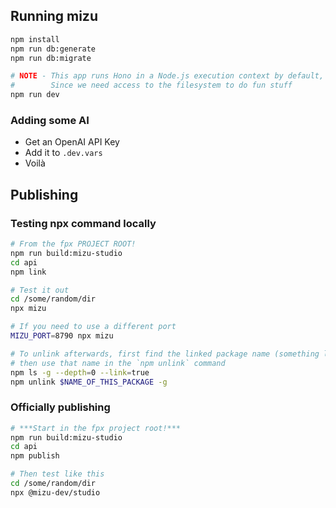 
## Running mizu

```sh
npm install
npm run db:generate
npm run db:migrate

# NOTE - This app runs Hono in a Node.js execution context by default,
#        Since we need access to the filesystem to do fun stuff
npm run dev 
```


### Adding some AI

- Get an OpenAI API Key
- Add it to `.dev.vars`
- Voilà

## Publishing

### Testing npx command locally

```sh
# From the fpx PROJECT ROOT!
npm run build:mizu-studio
cd api
npm link

# Test it out
cd /some/random/dir
npx mizu

# If you need to use a different port
MIZU_PORT=8790 npx mizu

# To unlink afterwards, first find the linked package name (something like @mizu-dev/studio)
# then use that name in the `npm unlink` command
npm ls -g --depth=0 --link=true
npm unlink $NAME_OF_THIS_PACKAGE -g
```

### Officially publishing

```sh
# ***Start in the fpx project root!***
npm run build:mizu-studio
cd api
npm publish

# Then test like this
cd /some/random/dir
npx @mizu-dev/studio
```